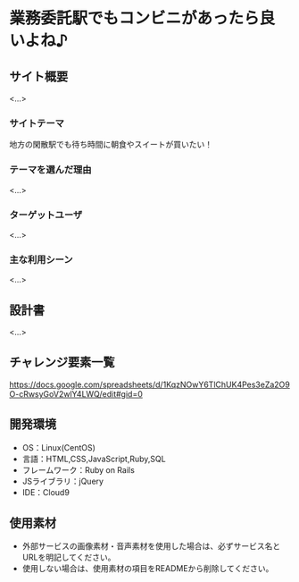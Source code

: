 # 業務委託駅でもコンビニがあったら良いよね♪

## サイト概要
<...>

### サイトテーマ
地方の閑散駅でも待ち時間に朝食やスイートが買いたい！

### テーマを選んだ理由
<...>

### ターゲットユーザ
<...>

### 主な利用シーン
<...>

## 設計書
<...>

## チャレンジ要素一覧
<https://docs.google.com/spreadsheets/d/1KqzNOwY6TlChUK4Pes3eZa2O9O-cRwsyGoV2wlY4LWQ/edit#gid=0>

## 開発環境
- OS：Linux(CentOS)
- 言語：HTML,CSS,JavaScript,Ruby,SQL
- フレームワーク：Ruby on Rails
- JSライブラリ：jQuery
- IDE：Cloud9

## 使用素材
- 外部サービスの画像素材・音声素材を使用した場合は、必ずサービス名とURLを明記してください。
- 使用しない場合は、使用素材の項目をREADMEから削除してください。
